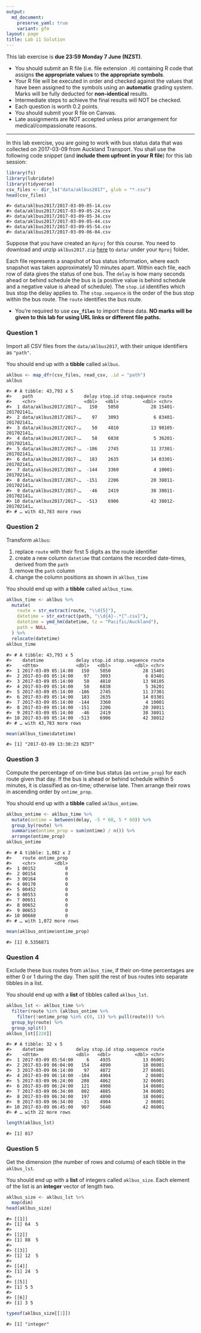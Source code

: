 ```yaml
---
output: 
  md_document:
    preserve_yaml: true
    variant: gfm
layout: page
title: Lab 11 Solution
---
```


This lab exercise is **due 23:59 Monday 7 June (NZST)**.

-   You should submit an R file (i.e. file extension `.R`) containing R
    code that assigns **the appropriate values** to **the appropriate
    symbols**.
-   Your R file will be executed in order and checked against the values
    that have been assigned to the symbols using an **automatic**
    grading system. Marks will be fully deducted for **non-identical**
    results.
-   Intermediate steps to achieve the final results will NOT be checked.
-   Each question is worth 0.2 points.
-   You should submit your R file on Canvas.
-   Late assignments are NOT accepted unless prior arrangement for
    medical/compassionate reasons.

------------------------------------------------------------------------

In this lab exercise, you are going to work with bus status data that
was collected on 2017-03-09 from Auckland Transport. You shall use the
following code snippet (and **include them upfront in your R file**) for
this lab session:

``` r
library(fs)
library(lubridate)
library(tidyverse)
csv_files <- dir_ls("data/aklbus2017", glob = "*.csv")
head(csv_files)
```

    #> data/aklbus2017/2017-03-09-05-14.csv
    #> data/aklbus2017/2017-03-09-05-24.csv
    #> data/aklbus2017/2017-03-09-05-34.csv
    #> data/aklbus2017/2017-03-09-05-44.csv
    #> data/aklbus2017/2017-03-09-05-54.csv
    #> data/aklbus2017/2017-03-09-06-04.csv

Suppose that you have created an `Rproj` for this course. You need to
download and unzip `aklbus2017.zip`
[here](https://raw.githubusercontent.com/STATS-UOA/stats220/master/lectures/data/aklbus2017.zip)
to `data/` under your `Rproj` folder.

Each file represents a snapshot of bus status information, where each
snapshot was taken approximately 10 minutes apart. Within each file,
each row of data gives the status of one bus. The `delay` is how many
seconds ahead or behind schedule the bus is (a positive value is behind
schedule and a negative value is ahead of schedule). The `stop.id`
identifies which bus stop the delay applies to. The `stop.sequence` is
the order of the bus stop within the bus route. The `route` identifies
the bus route.

-   You’re required to use **`csv_files`** to import these data. **NO
    marks will be given to this lab for using URL links or different
    file paths.**

### Question 1

Import all CSV files from the `data/aklbus2017`, with their unique
identifiers as `"path"`.

You should end up with a **tibble** called `aklbus`.

``` r
aklbus <- map_dfr(csv_files, read_csv, .id = "path")
aklbus
```

    #> # A tibble: 43,793 x 5
    #>    path                   delay stop.id stop.sequence route           
    #>    <chr>                  <dbl>   <dbl>         <dbl> <chr>           
    #>  1 data/aklbus2017/2017-…   150    5050            28 15401-201702141…
    #>  2 data/aklbus2017/2017-…    97    3093             6 83401-201702141…
    #>  3 data/aklbus2017/2017-…    50    4810            13 98105-201702141…
    #>  4 data/aklbus2017/2017-…    58    6838             5 36201-201702141…
    #>  5 data/aklbus2017/2017-…  -186    2745            11 37301-201702141…
    #>  6 data/aklbus2017/2017-…   183    2635            14 03301-201702141…
    #>  7 data/aklbus2017/2017-…  -144    3360             4 10001-201702141…
    #>  8 data/aklbus2017/2017-…  -151    2206            20 38011-201702141…
    #>  9 data/aklbus2017/2017-…   -46    2419            38 38011-201702141…
    #> 10 data/aklbus2017/2017-…  -513    6906            42 38012-201702141…
    #> # … with 43,783 more rows

### Question 2

Transform `aklbus`:

1.  replace `route` with their first 5 digits as the route identifier
2.  create a new column `datetime` that contains the recorded
    date-times, derived from the `path`
3.  remove the `path` column
4.  change the column positions as shown in `aklbus_time`

You should end up with a **tibble** called `aklbus_time`.

``` r
aklbus_time <- aklbus %>% 
  mutate(
    route = str_extract(route, "\\d{5}"),
    datetime = str_extract(path, "\\d{4}-.*[^.csv]"),
    datetime = ymd_hm(datetime, tz = "Pacific/Auckland"),
    path = NULL
  ) %>% 
  relocate(datetime)
aklbus_time
```

    #> # A tibble: 43,793 x 5
    #>    datetime            delay stop.id stop.sequence route
    #>    <dttm>              <dbl>   <dbl>         <dbl> <chr>
    #>  1 2017-03-09 05:14:00   150    5050            28 15401
    #>  2 2017-03-09 05:14:00    97    3093             6 83401
    #>  3 2017-03-09 05:14:00    50    4810            13 98105
    #>  4 2017-03-09 05:14:00    58    6838             5 36201
    #>  5 2017-03-09 05:14:00  -186    2745            11 37301
    #>  6 2017-03-09 05:14:00   183    2635            14 03301
    #>  7 2017-03-09 05:14:00  -144    3360             4 10001
    #>  8 2017-03-09 05:14:00  -151    2206            20 38011
    #>  9 2017-03-09 05:14:00   -46    2419            38 38011
    #> 10 2017-03-09 05:14:00  -513    6906            42 38012
    #> # … with 43,783 more rows

``` r
mean(aklbus_time$datetime)
```

    #> [1] "2017-03-09 13:30:23 NZDT"

### Question 3

Compute the percentage of on-time bus status (as `ontime_prop`) for each
route given that day. If the bus is ahead or behind schedule within 5
minutes, it is classified as on-time; otherwise late. Then arrange their
rows in ascending order by `ontime_prop`.

You should end up with a **tibble** called `aklbus_ontime`.

``` r
aklbus_ontime <- aklbus_time %>% 
  mutate(ontime = between(delay, -5 * 60, 5 * 60)) %>% 
  group_by(route) %>% 
  summarise(ontime_prop = sum(ontime) / n()) %>% 
  arrange(ontime_prop)
aklbus_ontime
```

    #> # A tibble: 1,082 x 2
    #>    route ontime_prop
    #>    <chr>       <dbl>
    #>  1 00152           0
    #>  2 00154           0
    #>  3 00164           0
    #>  4 00170           0
    #>  5 00452           0
    #>  6 00553           0
    #>  7 00651           0
    #>  8 00652           0
    #>  9 00653           0
    #> 10 00660           0
    #> # … with 1,072 more rows

``` r
mean(aklbus_ontime$ontime_prop)
```

    #> [1] 0.5356871

### Question 4

Exclude these bus routes from `aklbus_time`, if their on-time
percentages are either 0 or 1 during the day. Then split the rest of bus
routes into separate tibbles in a list.

You should end up with a **list** of tibbles called `aklbus_lst`.

``` r
aklbus_lst <- aklbus_time %>% 
  filter(route %in% (aklbus_ontime %>% 
    filter(!ontime_prop %in% c(0, 1)) %>% pull(route))) %>% 
  group_by(route) %>% 
  group_split()
aklbus_lst[[220]]
```

    #> # A tibble: 32 x 5
    #>    datetime            delay stop.id stop.sequence route
    #>    <dttm>              <dbl>   <dbl>         <dbl> <chr>
    #>  1 2017-03-09 05:54:00     6    4935            13 06001
    #>  2 2017-03-09 06:04:00   154    4890            18 06001
    #>  3 2017-03-09 06:14:00    97    4872            27 06001
    #>  4 2017-03-09 06:14:00  -104    4904             2 06001
    #>  5 2017-03-09 06:24:00   208    4862            32 06001
    #>  6 2017-03-09 06:24:00   121    4908            14 06001
    #>  7 2017-03-09 06:34:00   802    4885            34 06001
    #>  8 2017-03-09 06:34:00   197    4890            18 06001
    #>  9 2017-03-09 06:34:00   -31    4904             2 06001
    #> 10 2017-03-09 06:45:00   907    5640            42 06001
    #> # … with 22 more rows

``` r
length(aklbus_lst)
```

    #> [1] 817

### Question 5

Get the dimension (the number of rows and colums) of each tibble in the
`aklbus_lst`.

You should end up with a **list** of integers called `aklbus_size`. Each
element of the list is an **integer** vector of length two.

``` r
aklbus_size <- aklbus_lst %>% 
  map(dim)
head(aklbus_size)
```

    #> [[1]]
    #> [1] 64  5
    #> 
    #> [[2]]
    #> [1] 88  5
    #> 
    #> [[3]]
    #> [1] 12  5
    #> 
    #> [[4]]
    #> [1] 24  5
    #> 
    #> [[5]]
    #> [1] 5 5
    #> 
    #> [[6]]
    #> [1] 3 5

``` r
typeof(aklbus_size[[1]])
```

    #> [1] "integer"
